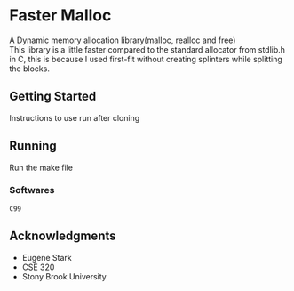 # Faster Malloc

A Dynamic memory allocation library(malloc, realloc and free)   
This library is a little faster compared to the standard allocator from stdlib.h in C, this is because I used first-fit without creating splinters while splitting the blocks.

## Getting Started

Instructions to use run after cloning

## Running

Run the make file

### Softwares

```
C99
```


## Acknowledgments

* Eugene Stark 
* CSE 320
* Stony Brook University
